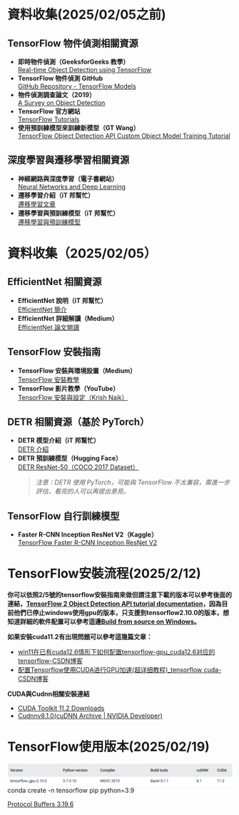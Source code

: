 # 資料收集(2025/02/05之前)
## TensorFlow 物件偵測相關資源
- **即時物件偵測（GeeksforGeeks 教學）**  
  [Real-time Object Detection using TensorFlow](https://www.geeksforgeeks.org/real-time-object-detection-using-tensorflow/)
- **TensorFlow 物件偵測 GitHub**  
  [GitHub Repository - TensorFlow Models](https://github.com/tensorflow/models/blob/master/research/object_detection/README.md)
- **物件偵測調查論文（2019）**  
  [A Survey on Object Detection](https://arxiv.org/pdf/1905.05055)
- **TensorFlow 官方網站**  
  [TensorFlow Tutorials](https://www.tensorflow.org/tutorials?hl=zh-tw)
- **使用預訓練模型來訓練新模型（GT Wang）**  
  [TensorFlow Object Detection API Custom Object Model Training Tutorial](https://blog.gtwang.org/programming/tensorflow-object-detection-api-custom-object-model-training-tutorial/)

## 深度學習與遷移學習相關資源
- **神經網路與深度學習（電子書網站）**  
  [Neural Networks and Deep Learning](http://neuralnetworksanddeeplearning.com/index.html)
- **遷移學習介紹（iT 邦幫忙）**  
  [遷移學習文章](https://ithelp.ithome.com.tw/articles/10279642)
- **遷移學習與預訓練模型（iT 邦幫忙）**  
  [遷移學習與預訓練模型](https://ithelp.ithome.com.tw/articles/10364503)

# 資料收集（2025/02/05）
## EfficientNet 相關資源
- **EfficientNet 說明（iT 邦幫忙）**  
  [EfficientNet 簡介](https://ithelp.ithome.com.tw/articles/10303001)
- **EfficientNet 詳細解讀（Medium）**  
  [EfficientNet 論文閱讀](https://medium.com/ching-i/efficientnet-%E8%AB%96%E6%96%87%E9%96%B1%E8%AE%80-e828ac005ce8)

## TensorFlow 安裝指南
- **TensorFlow 安裝與環境設置（Medium）**  
  [TensorFlow 安裝教學](https://medium.com/@zera.tseng888/tensorflow%E5%AE%89%E8%A3%9D%E8%88%87%E7%92%B0%E5%A2%83%E8%A8%AD%E5%AE%9A-e067db784e04)
- **TensorFlow 影片教學（YouTube）**  
  [TensorFlow 安裝與設定（Krish Naik）](https://www.youtube.com/watch?v=q5YCba5cVxQ&list=PLZoTAELRMXVNvTfHyJxPRcQkpV8ubBwHo&ab_channel=KrishNaik)

## DETR 相關資源（基於 PyTorch）
- **DETR 模型介紹（iT 邦幫忙）**  
  [DETR 介紹](https://ithelp.ithome.com.tw/articles/10327551)
- **DETR 預訓練模型（Hugging Face）**  
  [DETR ResNet-50（COCO 2017 Dataset）](https://huggingface.co/facebook/detr-resnet-50)
  > *注意：DETR 使用 PyTorch，可能與 TensorFlow 不太兼容，需進一步評估，看完的人可以再提出意見。*

## TensorFlow 自行訓練模型
- **Faster R-CNN Inception ResNet V2（Kaggle）**  
  [TensorFlow Faster R-CNN Inception ResNet V2](https://www.kaggle.com/models/tensorflow/faster-rcnn-inception-resnet-v2/tensorFlow2/640x640/1)

# TensorFlow安裝流程(2025/2/12)
**你可以依照2/5號的tensorflow安裝指南來做但請注意下載的版本可以參考後面的連結，[TensorFlow 2 Object Detection API tutorial documentation](https://tensorflow-object-detection-api-tutorial.readthedocs.io/en/latest/install.html)，因為目前他們已停止windows使用gpu的版本，只支援到tensorflow2.10.0的版本，想知道詳細的軟件配置可以參考這邊[Build from source on Windows](https://tensorflow.google.cn/install/source_windows)。**

**如果安裝cuda11.2有出現問題可以參考這幾篇文章：**
- [win11在已有cuda12.6情形下如何配置tensorflow-gpu_cuda12.6对应的tensorflow-CSDN博客](https://blog.csdn.net/2201_75372819/article/details/142532068?utm_medium=distribute.pc_relevant.none-task-blog-2~default~baidujs_baidulandingword~default-0-142532068-blog-119043543.235^v43^pc_blog_bottom_relevance_base7&spm=1001.2101.3001.4242.1&utm_relevant_index=2)
- [配置Tensorflow使用CUDA进行GPU加速(超详细教程)_tensorflow cuda-CSDN博客](https://blog.csdn.net/m0_51302496/article/details/137185657)

**CUDA與Cudnn相關安裝連結**
- [CUDA Toolkit 11.2 Downloads](https://developer.nvidia.com/cuda-11.2.0-download-archive?target_os=Windows&target_arch=x86_64&target_version=10&target_type=exelocal)
- [Cudnnv8.1.0(cuDNN Archive | NVIDIA Developer)](https://developer.nvidia.com/rdp/cudnn-archive)

# TensorFlow使用版本(2025/02/19)
![alt text](image.png)
conda create -n tensorflow pip python=3.9

[Protocol Buffers 3.19.6](https://github.com/protocolbuffers/protobuf/releases/tag/v3.19.6)